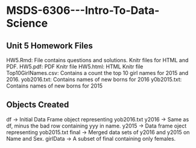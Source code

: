 # MSDS-6306---Intro-To-Data-Science

## Unit 5 Homework Files

HW5.Rmd: File contains questions and solutions. Knitr files for HTML and PDF.
HW5.pdf: PDF Knitr file
HW5.html: HTML Knitr file
Top10GirlNames.csv: Contains a count the top 10 girl names for 2015 and 2016.
yob2016.txt: Contains names of new borns for 2016
y0b2015.txt: Contains names of new borns for 2015

## Objects Created
df -> Initial Data Frame object representing yob2016.txt
y2016 -> Same as df, minus the bad row containing yyy in name.
y2015 -> Data frame oject representing yob2015.txt
final -> Merged data sets of y2016 and y2015 on Name and Sex.
girlData -> A subset of final containing only females.
